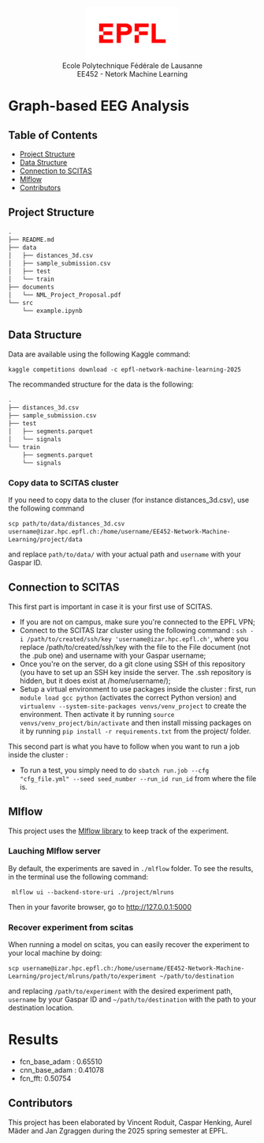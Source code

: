 <div align="center">
<img src="../resources/logo-epfl.png" alt="Example Image" width="192" height="108">
</div>

<div align="center">
Ecole Polytechnique Fédérale de Lausanne
</div> 
<div align="center">
EE452 - Netork Machine Learning
</div> 

# Graph-based EEG Analysis

## Table of Contents

- [Project Structure](#project-structure)
- [Data Structure](#data-structure)
- [Connection to SCITAS](#connection-to-scitas)
- [Mlflow](#mlflow)
- [Contributors](#contributors)

## Project Structure
```
.
├── README.md
├── data
│   ├── distances_3d.csv
│   ├── sample_submission.csv
│   ├── test
│   └── train
├── documents
│   └── NML_Project_Proposal.pdf
└── src
    └── example.ipynb
```
## Data Structure

Data are available using the following Kaggle command:
```
kaggle competitions download -c epfl-network-machine-learning-2025
```

The recommanded structure for the data is the following:
```
.
├── distances_3d.csv
├── sample_submission.csv
├── test
│   ├── segments.parquet
│   └── signals
└── train
    ├── segments.parquet
    └── signals
```

### Copy data to SCITAS cluster
If you need to copy data to the cluser (for instance distances_3d.csv), use the following command
```
scp path/to/data/distances_3d.csv username@izar.hpc.epfl.ch:/home/username/EE452-Network-Machine-Learning/project/data
```
and replace `path/to/data/` with your actual path and `username` with your Gaspar ID.


## Connection to SCITAS

This first part is important in case it is your first use of SCITAS.
- If you are not on campus, make sure you're connected to the EPFL VPN;
- Connect to the SCITAS Izar cluster using the following command : ```ssh -i /path/to/created/ssh/key 'username@izar.hpc.epfl.ch'```, where you replace /path/to/created/ssh/key with the file to the File document (not the .pub one) and username with your Gaspar username;
- Once you're on the server, do a git clone using SSH of this repository (you have to set up an SSH key inside the server. The .ssh repository is hidden, but it does exist at /home/username/);
- Setup a virtual environment to use packages inside the cluster : first, run ```module load gcc python``` (activates the correct Python version) and ```virtualenv --system-site-packages venvs/venv_project``` to create the environment. Then activate it by running ```source venvs/venv_project/bin/activate``` and then install missing packages on it by running ```pip install -r requirements.txt``` from the project/ folder.

This second part is what you have to follow when you want to run a job inside the cluster :

- To run a test, you simply need to do ```sbatch run.job --cfg "cfg_file.yml" --seed seed_number --run_id run_id``` from where the file is.

<!-- NOT FUNCTIONAL - If you want to run a so-called interactive job (basically one where you can directly see the outputs of your functions in the terminal), run ```Sinteract -p gpu -g gpu:1```. This creates a terminal directly on the node, which means that to execute code you have to run (for example in the src/ folder) ```python3 run.py --kwargs```.-->

## Mlflow
This project uses the [Mlflow library](https://mlflow.org) to keep track of the experiment.

### Lauching Mlflow server
By default, the experiments are saved in `./mlflow` folder. To see the results, in the terminal use the following command:
```
 mlflow ui --backend-store-uri ./project/mlruns
```

Then in your favorite browser, go to http://127.0.0.1:5000

### Recover experiment from scitas
When running a model on scitas, you can easily recover the experiment to your local machine by doing:

```
scp username@izar.hpc.epfl.ch:/home/username/EE452-Network-Machine-Learning/project/mlruns/path/to/experiment ~/path/to/destination
```

and replacing `/path/to/experiment` with the desired experiment path, `username` by your Gaspar ID and `~/path/to/destination` with the path to your destination location.

# Results
- fcn_base_adam : 0.65510
- cnn_base_adam : 0.41078
- fcn_fft: 0.50754

## Contributors
This project has been elaborated by Vincent Roduit, Caspar Henking, Aurel Mäder and Jan Zgraggen during the 2025 spring semester at EPFL.